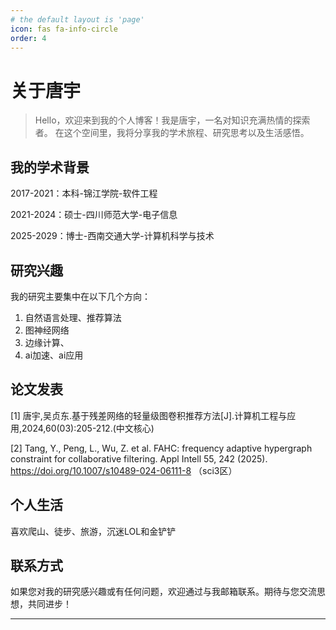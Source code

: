 ```yaml
---
# the default layout is 'page'
icon: fas fa-info-circle
order: 4
---
```


# 关于唐宇
> Hello，欢迎来到我的个人博客！我是唐宇，一名对知识充满热情的探索者。 在这个空间里，我将分享我的学术旅程、研究思考以及生活感悟。


## 我的学术背景

2017-2021：本科-锦江学院-软件工程

2021-2024：硕士-四川师范大学-电子信息

2025-2029：博士-西南交通大学-计算机科学与技术


## 研究兴趣

我的研究主要集中在以下几个方向：

1. 自然语言处理、推荐算法
2. 图神经网络
3. 边缘计算、
4. ai加速、ai应用

## 论文发表

[1] 唐宇,吴贞东.基于残差网络的轻量级图卷积推荐方法[J].计算机工程与应用,2024,60(03):205-212.(中文核心)

[2] Tang, Y., Peng, L., Wu, Z. et al. FAHC: frequency adaptive hypergraph constraint for collaborative filtering. Appl Intell 55, 242 (2025). https://doi.org/10.1007/s10489-024-06111-8 （sci3区）

## 个人生活

喜欢爬山、徒步、旅游，沉迷LOL和金铲铲

## 联系方式

如果您对我的研究感兴趣或有任何问题，欢迎通过与我邮箱联系。期待与您交流思想，共同进步！

---
